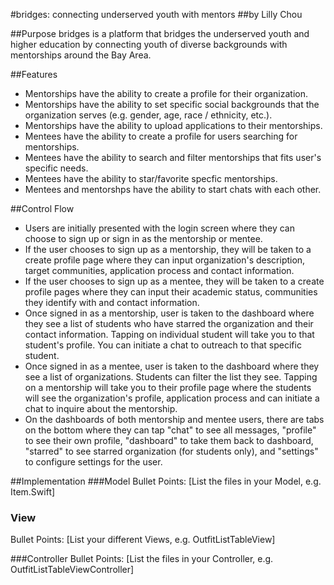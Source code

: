 #bridges: connecting underserved youth with mentors
##by Lilly Chou

##Purpose
bridges is a platform that bridges the underserved youth and higher education by connecting youth of diverse backgrounds with mentorships around the Bay Area.

##Features
- Mentorships have the ability to create a profile for their organization.
- Mentorships have the ability to set specific social backgrounds that the organization serves (e.g. gender, age, race / ethnicity, etc.).
- Mentorships have the ability to upload applications to their mentorships.
- Mentees have the ability to create a profile for users searching for mentorships.
- Mentees have the ability to search and filter mentorships that fits user's specific needs.
- Mentees have the ability to star/favorite specfic mentorships. 
- Mentees and mentorshps have the ability to start chats with each other.

##Control Flow
- Users are initially presented with the login screen where they can choose to sign up or sign in as the mentorship or mentee.
- If the user chooses to sign up as a mentorship, they will be taken to a create profile page where they can input organization's description, target communities, application process and contact information.
- If the user chooses to sign up as a mentee, they will be taken to a create profile pages where they can input their academic status, communities they identify with and contact information.
- Once signed in as a mentorship, user is taken to the dashboard where they see a list of students who have starred the organization and their contact information. Tapping on individual student will take you to that student's profile. You can initiate a chat to outreach to that specific student.
- Once signed in as a mentee, user is taken to the dashboard where they see a list of organizations. Students can filter the list they see. Tapping on a mentorship will take you to their profile page where the students will see the organization's profile, application process and can initiate a chat to inquire about the mentorship.
- On the dashboards of both mentorship and mentee users, there are tabs on the bottom where they can tap "chat" to see all messages, "profile" to see their own profile, "dashboard" to take them back to dashboard, "starred" to see starred organization (for students only), and "settings" to configure settings for the user. 

##Implementation
###Model
Bullet Points: [List the files in your Model, e.g. Item.Swift]

### View
Bullet Points: [List your different Views, e.g. OutfitListTableView]

###Controller
Bullet Points: [List the files in your Controller, e.g. OutfitListTableViewController]
